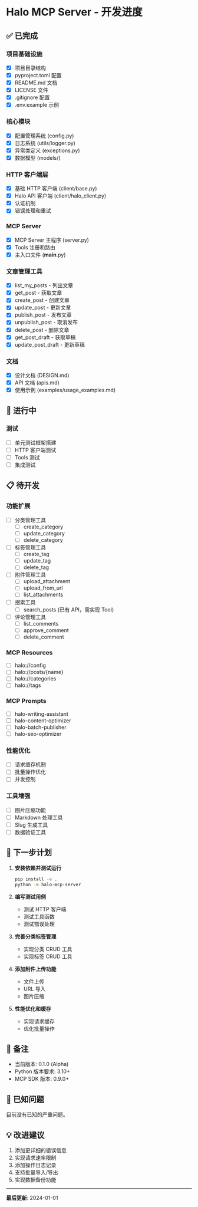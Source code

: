 # Halo MCP Server - 开发进度

## ✅ 已完成

### 项目基础设施
- [x] 项目目录结构
- [x] pyproject.toml 配置
- [x] README.md 文档
- [x] LICENSE 文件
- [x] .gitignore 配置
- [x] .env.example 示例

### 核心模块
- [x] 配置管理系统 (config.py)
- [x] 日志系统 (utils/logger.py)
- [x] 异常类定义 (exceptions.py)
- [x] 数据模型 (models/)

### HTTP 客户端层
- [x] 基础 HTTP 客户端 (client/base.py)
- [x] Halo API 客户端 (client/halo_client.py)
- [x] 认证机制
- [x] 错误处理和重试

### MCP Server
- [x] MCP Server 主程序 (server.py)
- [x] Tools 注册和路由
- [x] 主入口文件 (__main__.py)

### 文章管理工具
- [x] list_my_posts - 列出文章
- [x] get_post - 获取文章
- [x] create_post - 创建文章
- [x] update_post - 更新文章
- [x] publish_post - 发布文章
- [x] unpublish_post - 取消发布
- [x] delete_post - 删除文章
- [x] get_post_draft - 获取草稿
- [x] update_post_draft - 更新草稿

### 文档
- [x] 设计文档 (DESIGN.md)
- [x] API 文档 (apis.md)
- [x] 使用示例 (examples/usage_examples.md)

## 🚧 进行中

### 测试
- [ ] 单元测试框架搭建
- [ ] HTTP 客户端测试
- [ ] Tools 测试
- [ ] 集成测试

## 📋 待开发

### 功能扩展
- [ ] 分类管理工具
  - [ ] create_category
  - [ ] update_category
  - [ ] delete_category
- [ ] 标签管理工具
  - [ ] create_tag
  - [ ] update_tag
  - [ ] delete_tag
- [ ] 附件管理工具
  - [ ] upload_attachment
  - [ ] upload_from_url
  - [ ] list_attachments
- [ ] 搜索工具
  - [ ] search_posts (已有 API，需实现 Tool)
- [ ] 评论管理工具
  - [ ] list_comments
  - [ ] approve_comment
  - [ ] delete_comment

### MCP Resources
- [ ] halo://config
- [ ] halo://posts/{name}
- [ ] halo://categories
- [ ] halo://tags

### MCP Prompts
- [ ] halo-writing-assistant
- [ ] halo-content-optimizer
- [ ] halo-batch-publisher
- [ ] halo-seo-optimizer

### 性能优化
- [ ] 请求缓存机制
- [ ] 批量操作优化
- [ ] 并发控制

### 工具增强
- [ ] 图片压缩功能
- [ ] Markdown 处理工具
- [ ] Slug 生成工具
- [ ] 数据验证工具

## 🎯 下一步计划

1. **安装依赖并测试运行**
   ```bash
   pip install -e .
   python -m halo-mcp-server
   ```

2. **编写测试用例**
   - 测试 HTTP 客户端
   - 测试工具函数
   - 测试错误处理

3. **完善分类标签管理**
   - 实现分类 CRUD 工具
   - 实现标签 CRUD 工具

4. **添加附件上传功能**
   - 文件上传
   - URL 导入
   - 图片压缩

5. **性能优化和缓存**
   - 实现请求缓存
   - 优化批量操作

## 📝 备注

- 当前版本: 0.1.0 (Alpha)
- Python 版本要求: 3.10+
- MCP SDK 版本: 0.9.0+

## 🐛 已知问题

目前没有已知的严重问题。

## 💡 改进建议

1. 添加更详细的错误信息
2. 实现请求速率限制
3. 添加操作日志记录
4. 支持批量导入/导出
5. 实现数据备份功能

---

**最后更新**: 2024-01-01

